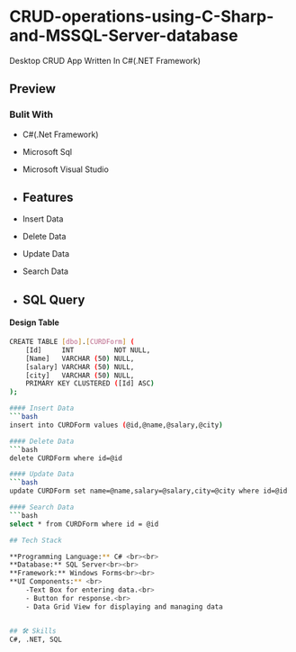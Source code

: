 # CRUD-operations-using-C-Sharp-and-MSSQL-Server-database
Desktop CRUD App Written In C#(.NET Framework)

## Preview


### Bulit With
- C#(.Net Framework)
- Microsoft Sql
- Microsoft Visual Studio

- ## Features

- Insert Data
- Delete Data
- Update Data
- Search Data

- ## SQL Query
#### Design Table
```bash
CREATE TABLE [dbo].[CURDForm] (
    [Id]     INT          NOT NULL,
    [Name]   VARCHAR (50) NULL,
    [salary] VARCHAR (50) NULL,
    [city]   VARCHAR (50) NULL,
    PRIMARY KEY CLUSTERED ([Id] ASC)
);

#### Insert Data
```bash
insert into CURDForm values (@id,@name,@salary,@city)

#### Delete Data
```bash
delete CURDForm where id=@id

#### Update Data
```bash
update CURDForm set name=@name,salary=@salary,city=@city where id=@id

#### Search Data
```bash
select * from CURDForm where id = @id

## Tech Stack

**Programming Language:** C# <br><br>
**Database:** SQL Server<br><br>
**Framework:** Windows Forms<br><br>
**UI Components:** <br>
    -Text Box for entering data.<br>
    - Button for response.<br>
    - Data Grid View for displaying and managing data


## 🛠 Skills
C#, .NET, SQL 

